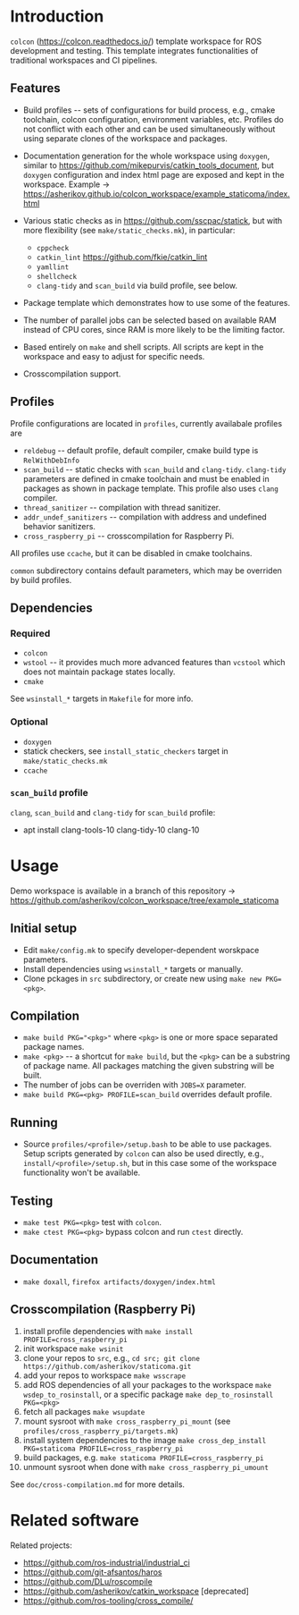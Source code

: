 Introduction
============

`colcon` (https://colcon.readthedocs.io/) template workspace for ROS
development and testing. This template integrates functionalities of
traditional workspaces and CI pipelines.


Features
--------

- Build profiles -- sets of configurations for build process, e.g., cmake
  toolchain, colcon configuration, environment variables, etc. Profiles do not
  conflict with each other and can be used simultaneously without using
  separate clones of the workspace and packages.

- Documentation generation for the whole workspace using `doxygen`, similar to
  https://github.com/mikepurvis/catkin_tools_document, but `doxygen`
  configuration and index html page are exposed and kept in the workspace.
  Example -> https://asherikov.github.io/colcon_workspace/example_staticoma/index.html

- Various static checks as in https://github.com/sscpac/statick, but with more
  flexibility (see `make/static_checks.mk`), in particular:
    - `cppcheck`
    - `catkin_lint` https://github.com/fkie/catkin_lint
    - `yamllint`
    - `shellcheck`
    - `clang-tidy` and `scan_build` via build profile, see below.

- Package template which demonstrates how to use some of the features.

- The number of parallel jobs can be selected based on available RAM instead of
  CPU cores, since RAM is more likely to be the limiting factor.

- Based entirely on `make` and shell scripts. All scripts are kept in the
  workspace and easy to adjust for specific needs.

- Crosscompilation support.


Profiles
--------

Profile configurations are located in `profiles`, currently availabale profiles are
- `reldebug` -- default profile, default compiler, cmake build type is
  `RelWithDebInfo`
- `scan_build` -- static checks with `scan_build` and `clang-tidy`.
  `clang-tidy` parameters are defined in cmake toolchain and must be enabled in
  packages as shown in package template. This profile also uses `clang` compiler.
- `thread_sanitizer` -- compilation with thread sanitizer.
- `addr_undef_sanitizers` -- compilation with address and undefined behavior
  sanitizers.
- `cross_raspberry_pi` -- crosscompilation for Raspberry Pi.

All profiles use `ccache`, but it can be disabled in cmake toolchains.

`common` subdirectory contains default parameters, which may be overriden by
build profiles.


Dependencies
------------

### Required
- `colcon`
- `wstool` -- it provides much more advanced features than `vcstool` which does
  not maintain package states locally.
- `cmake`

See `wsinstall_*` targets in `Makefile` for more info.


### Optional
- `doxygen`
- statick checkers, see `install_static_checkers` target in `make/static_checks.mk`
- `ccache`


### `scan_build` profile

`clang`, `scan_build` and `clang-tidy` for `scan_build` profile:
- apt install clang-tools-10 clang-tidy-10 clang-10



Usage
=====

Demo workspace is available in a branch of this repository ->
https://github.com/asherikov/colcon_workspace/tree/example_staticoma


Initial setup
-------------

- Edit `make/config.mk` to specify developer-dependent worskpace parameters.
- Install dependencies using `wsinstall_*` targets or manually.
- Clone pckages in `src` subdirectory, or create new using `make new PKG=<pkg>`.


Compilation
-----------

- `make build PKG="<pkg>"` where `<pkg>` is one or more space separated package names.
- `make <pkg>` -- a shortcut for `make build`, but the `<pkg>` can be a
  substring of package name. All packages matching the given substring will be built.
- The number of jobs can be overriden with `JOBS=X` parameter.
- `make build PKG=<pkg> PROFILE=scan_build` overrides default profile.


Running
-------

- Source `profiles/<profile>/setup.bash` to be able to use packages. Setup
  scripts generated by `colcon` can also be used directly, e.g.,
  `install/<profile>/setup.sh`, but in this case some of the workspace
  functionality won't be available.


Testing
-------
- `make test PKG=<pkg>` test with `colcon`.
- `make ctest PKG=<pkg>` bypass colcon and run `ctest` directly.


Documentation
-------------
- `make doxall`, `firefox artifacts/doxygen/index.html`


Crosscompilation (Raspberry Pi)
-------------------------------
1. install profile dependencies with `make install PROFILE=cross_raspberry_pi`
2. init workspace `make wsinit`
3. clone your repos to `src`, e.g., `cd src; git clone https://github.com/asherikov/staticoma.git`
4. add your repos to workspace `make wsscrape`
5. add ROS dependencies of all your packages to the workspace `make wsdep_to_rosinstall`,
   or a specific package `make dep_to_rosinstall PKG=<pkg>`
6. fetch all packages `make wsupdate`
7. mount sysroot with `make cross_raspberry_pi_mount` (see `profiles/cross_raspberry_pi/targets.mk`)
8. install system dependencies to the image `make cross_dep_install PKG=staticoma PROFILE=cross_raspberry_pi`
9. build packages, e.g. `make staticoma PROFILE=cross_raspberry_pi`
10. unmount sysroot when done with `make cross_raspberry_pi_umount`

See `doc/cross-compilation.md` for more details.


Related software
================

Related projects:
- https://github.com/ros-industrial/industrial_ci
- https://github.com/git-afsantos/haros
- https://github.com/DLu/roscompile
- https://github.com/asherikov/catkin_workspace [deprecated]
- https://github.com/ros-tooling/cross_compile/
